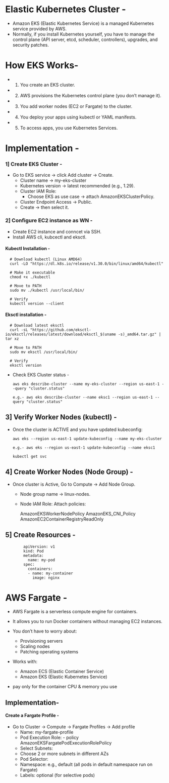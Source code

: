 # Elastic Kubernetes Cluster -
- Amazon EKS (Elastic Kubernetes Service) is a managed Kubernetes service provided by AWS.
- Normally, if you install Kubernetes yourself, you have to manage the control plane (API server, etcd, scheduler, controllers), upgrades, and security patches.

# How EKS Works-
- 1. You create an EKS cluster.
- 2. AWS provisions the Kubernetes control plane (you don’t manage it).
- 3. You add worker nodes (EC2 or Fargate) to the cluster.
- 4. You deploy your apps using kubectl or YAML manifests.
- 5. To access apps, you use Kubernetes Services.

# Implementation -
### 1] Create EKS Cluster -
- Go to EKS service → click Add cluster → Create.
    - Cluster name → my-eks-cluster
    - Kubernetes version → latest recommended (e.g., 1.29).
    - Cluster IAM Role:
        - Choose EKS as use case → attach AmazonEKSClusterPolicy.
    - Cluster Endpoint Access  → Public.
    - Create → then select it.
### 2] Configure EC2 instance as WN -
- Create EC2 instance and conncet via SSH.
- Install AWS cli, kubcectl and eksctl.

#### Kubectl Installation -

      # Download kubectl (Linux AMD64)
      curl -LO "https://dl.k8s.io/release/v1.30.0/bin/linux/amd64/kubectl"
      
      # Make it executable
      chmod +x ./kubectl
      
      # Move to PATH
      sudo mv ./kubectl /usr/local/bin/
      
      # Verify
      kubectl version --client


#### Eksctl installation -

      # Download latest eksctl
      curl -sL "https://github.com/eksctl-io/eksctl/releases/latest/download/eksctl_$(uname -s)_amd64.tar.gz" | tar xz
      
      # Move to PATH
      sudo mv eksctl /usr/local/bin/
      
      # Verify
      eksctl version

- Check EKS Cluster status -

      aws eks describe-cluster --name my-eks-cluster --region us-east-1 --query "cluster.status"

      e.g.- aws eks describe-cluster --name eksc1 --region us-east-1 --query "cluster.status"

## 3] Verify Worker Nodes (kubectl) -
- Once the cluster is ACTIVE and you have updated kubeconfig:

      aws eks --region us-east-1 update-kubeconfig --name my-eks-cluster

      e.g.- aws eks --region us-east-1 update-kubeconfig --name eksc1

      kubectl get svc

## 4] Create Worker Nodes (Node Group) -
- Once cluster is Active, Go to Compute → Add Node Group.
   - Node group name → linux-nodes.
   - Node IAM Role: Attach policies:

        AmazonEKSWorkerNodePolicy
        AmazonEKS_CNI_Policy
        AmazonEC2ContainerRegistryReadOnly

## 5] Create Resources -

            apiVersion: v1
            kind: Pod
            metadata:
              name: my-pod
            spec:
              containers:
              - name: my-container
                image: nginx


# AWS Fargate -
- AWS Fargate is a serverless compute engine for containers.
- It allows you to run Docker containers without managing EC2 instances.
- You don’t have to worry about:
    - Provisioning servers
    - Scaling nodes
    - Patching operating systems

- Works with:
    - Amazon ECS (Elastic Container Service)
    - Amazon EKS (Elastic Kubernetes Service)
- pay only for the container CPU & memory you use

## Implementation-

#### Create a Fargate Profile -
- Go to Cluster → Compute → Fargate Profiles → Add profile
    - Name: my-fargate-profile
    - Pod Execution Role:
            - policy AmazonEKSFargatePodExecutionRolePolicy
    - Select Subnets:
    - Choose 2 or more subnets in different AZs
    - Pod Selector:
    - Namespace: e.g., default (all pods in default namespace run on Fargate)
    - Labels: optional (for selective pods)







